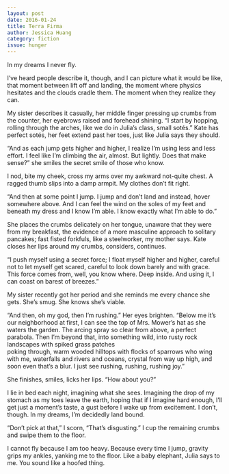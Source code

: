 ```yaml
---
layout: post 
date: 2016-01-24
title: Terra Firma
author: Jessica Huang
category: fiction
issue: hunger
---
```

In my dreams I never fly.

I’ve heard people describe it, though, and I can picture what it would be like, that moment between lift off and landing, the moment where physics hesitates and the clouds cradle them. The moment when they realize they can.

My sister describes it casually, her middle finger pressing up crumbs from the counter, her eyebrows raised and forehead shining. “I start by hopping, rolling through the arches, like we do in Julia’s class, small sotés.” Kate has perfect sotés, her feet extend past her toes, just like Julia says they should.

“And as each jump gets higher and higher, I realize I’m using less and less effort. I feel like I’m climbing the air, almost. But lightly. Does that make sense?” she smiles the secret smile of those who know.

I nod, bite my cheek, cross my arms over my awkward not-quite chest. A ragged thumb slips into a damp armpit. My clothes don’t fit right.

“And then at some point I jump. I jump and don’t land and instead, hover somewhere above. And I can feel the wind on the soles of my feet and beneath my dress and I know I’m able. I know exactly what I’m able to do.”

She places the crumbs delicately on her tongue, unaware that they were from my breakfast, the evidence of a more masculine approach to solitary pancakes; fast fisted forkfuls, like a steelworker, my mother says. Kate closes her lips around my crumbs, considers, continues.

“I push myself using a secret force; I float myself higher and higher, careful not to let myself get scared, careful to look down barely and with grace. This force comes from, well, you know where. Deep inside. And using it, I can coast on barest of breezes.”

My sister recently got her period and she reminds me every chance she gets. She’s smug. She knows she’s viable.

“And then, oh my god, then I’m rushing.” Her eyes brighten. “Below me it’s our neighborhood at first, I can see the top of Mrs. Mower’s hat as she waters the garden. The arcing spray so clear from above, a perfect parabola. Then I’m beyond that, into something wild, into rusty rock landscapes with spiked grass patches  
poking through, warm wooded hilltops with flocks of sparrows who wing with me, waterfalls and rivers and oceans, crystal from way up high, and soon even that’s a blur. I just see rushing, rushing, rushing joy.”

She finishes, smiles, licks her lips. “How about you?”

I lie in bed each night, imagining what she sees. Imagining the drop of my stomach as my toes leave the earth, hoping that if I imagine hard enough, I’ll get just a moment’s taste, a gust before I wake up from excitement. I don’t, though. In my dreams, I’m decidedly land bound.

“Don’t pick at that,” I scorn, “That’s disgusting.” I cup the remaining crumbs and swipe them to the floor.

I cannot fly because I am too heavy. Because every time I jump, gravity grips my ankles, yanking me to the floor. Like a baby elephant, Julia says to me. You sound like a hoofed thing.